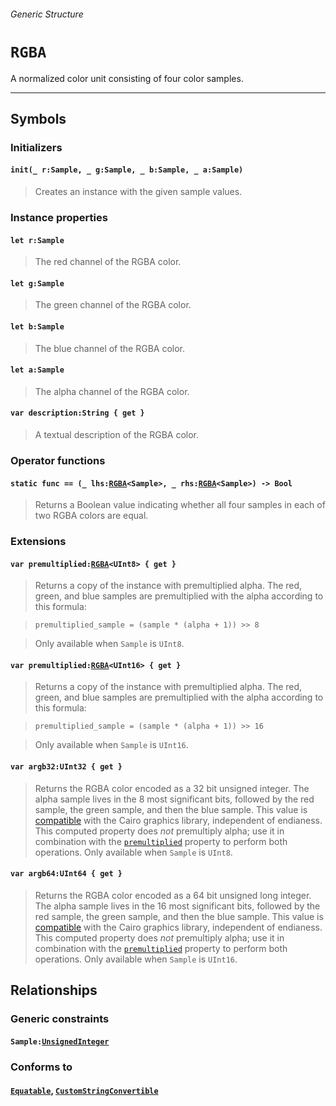 ###### Generic Structure

# `RGBA`

A normalized color unit consisting of four color samples.

------

## Symbols

### Initializers

#### `init(_ r:Sample, _ g:Sample, _ b:Sample, _ a:Sample)`

> Creates an instance with the given sample values.

### Instance properties

#### `let r:Sample`

> The red channel of the RGBA color.

#### `let g:Sample`

> The green channel of the RGBA color.

#### `let b:Sample`

> The blue channel of the RGBA color.

#### `let a:Sample`

> The alpha channel of the RGBA color.

#### `var description:String { get }`

> A textual description of the RGBA color.

### Operator functions

#### `static func == (_ lhs:`[`RGBA`](rgba.md)`<Sample>, _ rhs:`[`RGBA`](rgba.md)`<Sample>) -> Bool`

> Returns a Boolean value indicating whether all four samples in each of two RGBA colors are equal.

### Extensions

#### `var premultiplied:`[`RGBA`](rgba.md)`<UInt8> { get }`

> Returns a copy of the instance with premultiplied alpha. The red, green, and blue samples are premultiplied with the alpha according to this formula:

>     premultiplied_sample = (sample * (alpha + 1)) >> 8

> Only available when `Sample` is `UInt8`. 

#### `var premultiplied:`[`RGBA`](rgba.md)`<UInt16> { get }`

> Returns a copy of the instance with premultiplied alpha. The red, green, and blue samples are premultiplied with the alpha according to this formula:

>     premultiplied_sample = (sample * (alpha + 1)) >> 16

> Only available when `Sample` is `UInt16`. 

#### `var argb32:UInt32 { get }`

> Returns the RGBA color encoded as a 32 bit unsigned integer. The alpha sample lives in the 8 most significant bits, followed by the red sample, the green sample, and then the blue sample. This value is [compatible](https://www.cairographics.org/manual/cairo-Image-Surfaces.html#cairo-format-t) with the Cairo graphics library, independent of endianess. This computed property does *not* premultiply alpha; use it in combination with the [`premultiplied`](#var-premultipliedrgbauint8--get-) property to perform both operations. Only available when `Sample` is `UInt8`.

#### `var argb64:UInt64 { get }`

> Returns the RGBA color encoded as a 64 bit unsigned long integer. The alpha sample lives in the 16 most significant bits, followed by the red sample, the green sample, and then the blue sample. This value is [compatible](https://www.cairographics.org/manual/cairo-Image-Surfaces.html#cairo-format-t) with the Cairo graphics library, independent of endianess. This computed property does *not* premultiply alpha; use it in combination with the [`premultiplied`](#var-premultipliedrgbauint16--get-) property to perform both operations. Only available when `Sample` is `UInt16`.

## Relationships

### Generic constraints

#### `Sample:`[`UnsignedInteger`](https://developer.apple.com/reference/swift/unsignedinteger)

### Conforms to

#### [`Equatable`](https://developer.apple.com/reference/swift/equatable), [`CustomStringConvertible`](https://developer.apple.com/reference/swift/customstringconvertible)
